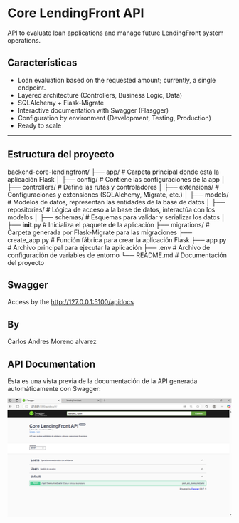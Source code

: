 # Core LendingFront API

API to evaluate loan applications and manage future LendingFront system operations.

## Características

- Loan evaluation based on the requested amount; currently, a single endpoint.
- Layered architecture (Controllers, Business Logic, Data)
- SQLAlchemy + Flask-Migrate
- Interactive documentation with Swagger (Flasgger)
- Configuration by environment (Development, Testing, Production)
- Ready to scale

---

## Estructura del proyecto

backend-core-lendingfront/
├── app/                        # Carpeta principal donde está la aplicación Flask
│   ├── config/                 # Contiene las configuraciones de la app
│   ├── controllers/            # Define las rutas y controladores
│   ├── extensions/             # Configuraciones y extensiones (SQLAlchemy, Migrate, etc.)
│   ├── models/                 # Modelos de datos, representan las entidades de la base de datos
│   ├── repositories/           # Lógica de acceso a la base de datos, interactúa con los modelos
│   ├── schemas/                # Esquemas para validar y serializar los datos
│   ├── __init__.py             # Inicializa el paquete de la aplicación
├── migrations/                 # Carpeta generada por Flask-Migrate para las migraciones
├── create_app.py               # Función fábrica para crear la aplicación Flask
├── app.py                      # Archivo principal para ejecutar la aplicación
├── .env                        # Archivo de configuración de variables de entorno
└── README.md                   # Documentación del proyecto


## Swagger

Access by the http://127.0.0.1:5100/apidocs


## By
Carlos Andres Moreno alvarez


## API Documentation

Esta es una vista previa de la documentación de la API generada automáticamente con Swagger:

![Swagger Preview](./swagger.png)
